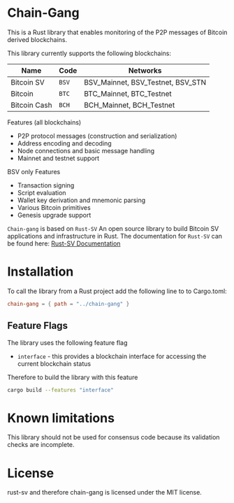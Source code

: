 # Chain-Gang

This is a Rust library that enables monitoring of the P2P messages of Bitcoin derived blockchains.

This library currently supports the following blockchains:

| Name | Code | Networks |
| --- | --- | --- |
| Bitcoin SV | `BSV` | BSV_Mainnet, BSV_Testnet, BSV_STN |
| Bitcoin  | `BTC` | BTC_Mainnet, BTC_Testnet |
| Bitcoin Cash | `BCH` | BCH_Mainnet, BCH_Testnet |



Features (all blockchains)
* P2P protocol messages (construction and serialization)
* Address encoding and decoding
* Node connections and basic message handling
* Mainnet and testnet support

BSV only Features
* Transaction signing 
* Script evaluation 
* Wallet key derivation and mnemonic parsing
* Various Bitcoin primitives
* Genesis upgrade support

`Chain-gang` is based on `Rust-SV` An open source library to build Bitcoin SV applications and infrastructure in Rust. The documentation for `Rust-SV` can be found here: 
[Rust-SV Documentation](https://docs.rs/sv/)


# Installation

To call the library from a Rust project add the following line to to Cargo.toml:
```toml
chain-gang = { path = "../chain-gang" }
``` 

## Feature Flags

The library uses the following feature flag
* `interface` - this provides a blockchain interface for accessing the current blockchain status

Therefore to build the library with this feature
```bash
cargo build --features "interface"
```

# Known limitations

This library should not be used for consensus code because its validation checks are incomplete.

# License

rust-sv and therefore chain-gang is licensed under the MIT license.


